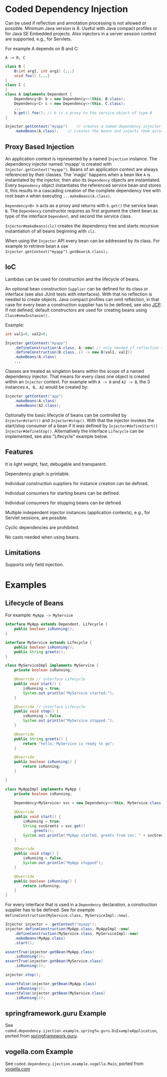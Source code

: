 # Coded Dependency Injection

Can be used if reflection and annotation processing is not allowed or possible.
Minimum Java version is 8. 
Useful with Java compact profiles or for Java SE Embedded projects. 
Also injectors in a server session context are supported, e.g., for Servlets.

For example A depends on B and C:

```
A -> B, C
```

```Java
class B {
	B(int arg1, int arg2) {...}
	void foo() {...}
}
class C {
}
class A implements Dependent {
	Dependency<B> b = new Dependency<>(this, B.class);
	Dependency<C> c = new Dependency<>(this, C.class);
	...
	b.get().foo(); // b is a proxy to the service object of type B
}

Injector.getContext("myapp")	// creates a named dependency injector
	.makeBeans(A.class);	// creates the beans and injects them accordingly

```

## Proxy Based Injection

An application context is represented by a named `Injection` instance.
The dependency injector named 'myapp' is created with `Injector.getContext("myapp")`. 
Beans of an application context are always referenced by their classes.
The 'magic' happens when a bean like `A` is instantiated by the injector, then also its `Dependency` objects are instantiated.
Every `Dependency` object instantiates the referenced service bean and stores it, this results in a cascading creation of the complete dependency tree with root bean `A` when executing `...makeBeans(A.class)`. 


`Dependency<B> b` acts as a proxy and returns with `b.get()` the service bean `B`.
The `Dependency` constructor requires as first argument the client bean as type of the interface `Dependent`, 
and second the service class.

`Injector#makeBeans(clz)` creates the dependency tree and starts recursive instantiation of all beans beginning with `clz`.

When using the `Injector` API every bean can be addressed by its class. For example to retrieve bean `A` use 
`Injector.getContext("myapp").getBean(A.class);`.

## IoC

Lambdas can be used for construction and the lifecycle of beans.

An optional bean construction `Supplier` can be defined for its class or interface (see also JUnit tests with interfaces).
With that no reflection is needed to create objects. Java compact profiles can omit reflection, in that case for every bean a construction supplier has to be defined, see also [JCP](https://www.oracle.com/java/technologies/javase-embedded/compact-profiles-overview.html).
If not defined, default constructors are used for creating beans using `Class#newInstance()`. 

Example:

```Java
int val1=0, val2=0;

Injector.getContext("myapp")
	.defineConstruction(A.class, A::new) // only needed if reflection should/cannot be used
	.defineConstruction(B.class, () -> new B(val1, val2))
	.makeBeans(A.class)
	...
```

Classes are treated as singleton beans within the scope of a named dependency injector. 
That means for every class one object is created within an `Injector` context.
For example with `A -> B` and `A2 -> B`, the 3 instances `A, B, A2` would be created by:

```Java
Injector.getContext("app")
	.makeBeans(A.class)
	.makeBeans(A2.class);
```

Optionally the basic lifecycle of beans can be controlled by `Injector#start()` and `Injector#stop()`.
With that the injector invokes the start/stop consumer of a bean if it was defined by `Injector#defineStart()`
`Injector#defineStop()`. 
Alternatively the interface `Lifecycle` can be implemented, see also "Lifecycle" example below.

## Features

It is light weight, fast, debugable and transparent.

Dependency graph is printable.

Individual construction suppliers for instance creation can be defined.

Individual consumers for starting beans can be defined.

Individual consumers for stopping beans can be defined.

Multiple independent injector instances (application contexts), e.g., for Servlet sessions, are possible.

Cyclic dependencies are prohibited.

No casts needed when using beans.

## Limitations

Supports only field injection.

# Examples

## Lifecycle of Beans

For example: `MyApp -> MyService`

```Java
interface MyApp extends Dependent, Lifecycle {
	public boolean isRunning();
}

interface MyService extends Lifecycle {
	public boolean isRunning();
	public String greets();
}

class MyServiceImpl implements MyService {
	private boolean isRunning;

	@Override // interface Lifecycle
	public void start() {
		isRunning = true;
		System.out.println("MyService started.");
	}

	@Override // interface Lifecycle
	public void stop() {
		isRunning = false;
		System.out.println("MyService stopped.");
	}

	@Override
	public String greets() {
		return "hello, MyService is ready to go";
	}

	@Override
	public boolean isRunning() {
		return isRunning;
	}

}

class MyAppImpl implements MyApp {
	private boolean isRunning;
	
	Dependency<MyService> svc = new Dependency<>(this, MyService.class); // svc.get() can also be inlined

	@Override
	public void start() {
		isRunning = true;
		String svcGreets = svc.get()
			.greets();
		System.out.println("MyApp started, greets from svc: " + svcGreets);
	}

	@Override
	public void stop() {
		isRunning = false;
		System.out.println("MyApp stopped");
	}

	@Override
	public boolean isRunning() {
		return isRunning;
	}
}
```

For every interface that is used in a `Dependency` declaration, a construction supplier has to be defined.
See for example `defineConstruction(MyService.class, MyServiceImpl::new)`.

```Java
Injector injector = .getContext("myapp");
injector.defineConstruction(MyApp.class, MyAppImpl::new)
	.defineConstruction(MyService.class, MyServiceImpl::new)
	.makeBeans(MyApp.class)
	.start();

assertTrue(injector.getBean(MyApp.class)
	.isRunning());
assertTrue(injector.getBean(MyService.class)
	.isRunning());

injector.stop();

assertFalse(injector.getBean(MyApp.class)
	.isRunning());
assertFalse(injector.getBean(MyService.class)
	.isRunning());
```

## springframework.guru Example

See `coded.dependency.ijection.example.springfw.guru.DiExampleApplication`, ported from 
[springframework.guru](https://springframework.guru/dependency-injection-example-using-spring/).


## vogella.com Example

See `coded.dependency.ijection.example.vogella.Main`, ported from
[vogella.com](https://www.vogella.com/tutorials/SpringDependencyInjection/article.html)